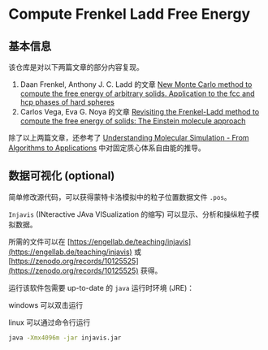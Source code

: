 # Compute Frenkel Ladd Free Energy

## 基本信息

该仓库是对以下两篇文章的部分内容复现。

1. Daan Frenkel, Anthony J. C. Ladd 的文章 [New Monte Carlo method to compute the free energy of arbitrary solids. Application to the fcc and hcp phases of hard spheres](https://pubs.aip.org/aip/jcp/article-abstract/81/7/3188/91565/New-Monte-Carlo-method-to-compute-the-free-energy)
2. Carlos Vega, Eva G. Noya 的文章 [Revisiting the Frenkel-Ladd method to compute the free energy of solids: The Einstein molecule approach](https://pubs.aip.org/aip/jcp/article/127/15/154113/914715/Revisiting-the-Frenkel-Ladd-method-to-compute-the)

除了以上两篇文章，还参考了 [Understanding Molecular Simulation - From Algorithms to Applications](https://www.sciencedirect.com/book/9780323902922/understanding-molecular-simulation) 中对固定质心体系自由能的推导。

## 数据可视化 (optional)

简单修改源代码，可以获得蒙特卡洛模拟中的粒子位置数据文件 `.pos`。

`Injavis` (INteractive JAva VISualization 的缩写) 可以显示、分析和操纵粒子模拟数据。

所需的文件可以在 [https://engellab.de/teaching/injavis](https://engellab.de/teaching/injavis) 或 [https://zenodo.org/records/10125525](https://zenodo.org/records/10125525) 获得。

运行该软件包需要 up-to-date 的 `java` 运行时环境 (JRE)：

windows 可以双击运行

linux 可以通过命令行运行

```bash
java -Xmx4096m -jar injavis.jar
```
